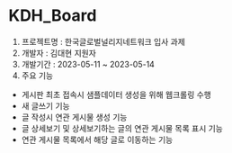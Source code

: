 # KDH_Board
1. 프로젝트명 : 한국글로벌널리지네트워크 입사 과제
2. 개발자 : 김대현 지원자
3. 개발기간 : 2023-05-11 ~ 2023-05-14
4. 주요 기능
  - 게시판 최초 접속시 샘플데이터 생성을 위해 웹크롤링 수행
  - 새 글쓰기 기능
  - 글 작성시 연관 게시물 생성 기능
  - 글 상세보기 및 상세보기하는 글의 연관 게시물 목록 표시 기능
  - 연관 게시물 목록에서 해당 글로 이동하는 기능
